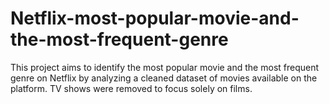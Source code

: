 # Netflix-most-popular-movie-and-the-most-frequent-genre
This project aims to identify the most popular movie and the most frequent genre on Netflix by analyzing a cleaned dataset of movies available on the platform. TV shows were removed to focus solely on films.
